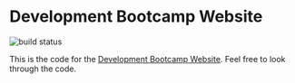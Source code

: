 # Development Bootcamp Website

![build status](https://travis-ci.org/devbootcamps/website.svg)

This is the code for the [Development Bootcamp
Website](http://www.developmentbootcamp.nl). Feel free to look through
the code.


